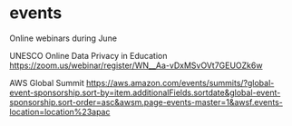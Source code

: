 # events
Online webinars during June

UNESCO Online Data Privacy in Education
https://zoom.us/webinar/register/WN__Aa-vDxMSvOVt7GEUOZk6w

AWS Global Summit
https://aws.amazon.com/events/summits/?global-event-sponsorship.sort-by=item.additionalFields.sortdate&global-event-sponsorship.sort-order=asc&awsm.page-events-master=1&awsf.events-location=location%23apac

